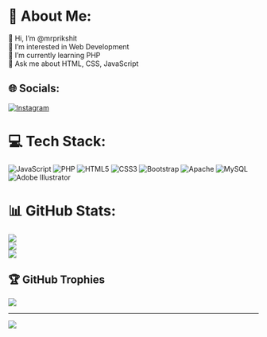 # 💫 About Me:
👋 Hi, I’m @mrprikshit<br>👀 I’m interested in Web Development<br>🌱 I’m currently learning PHP<br>💬 Ask me about HTML, CSS, JavaScript


## 🌐 Socials:
[![Instagram](https://img.shields.io/badge/Instagram-%23E4405F.svg?logo=Instagram&logoColor=white)](https://instagram.com/prikshit.js)

# 💻 Tech Stack:
![JavaScript](https://img.shields.io/badge/javascript-%23323330.svg?style=for-the-badge&logo=javascript&logoColor=%23F7DF1E) ![PHP](https://img.shields.io/badge/php-%23777BB4.svg?style=for-the-badge&logo=php&logoColor=white) ![HTML5](https://img.shields.io/badge/html5-%23E34F26.svg?style=for-the-badge&logo=html5&logoColor=white) ![CSS3](https://img.shields.io/badge/css3-%231572B6.svg?style=for-the-badge&logo=css3&logoColor=white) ![Bootstrap](https://img.shields.io/badge/bootstrap-%238511FA.svg?style=for-the-badge&logo=bootstrap&logoColor=white) ![Apache](https://img.shields.io/badge/apache-%23D42029.svg?style=for-the-badge&logo=apache&logoColor=white) ![MySQL](https://img.shields.io/badge/mysql-4479A1.svg?style=for-the-badge&logo=mysql&logoColor=white) ![Adobe Illustrator](https://img.shields.io/badge/adobe%20illustrator-%23FF9A00.svg?style=for-the-badge&logo=adobe%20illustrator&logoColor=white)
# 📊 GitHub Stats:
![](https://github-readme-stats.vercel.app/api?username=prikshitjs&theme=gruvbox&hide_border=false&include_all_commits=true&count_private=true)<br/>
![](https://github-readme-streak-stats.herokuapp.com/?user=prikshitjs&theme=gruvbox&hide_border=false)<br/>
![](https://github-readme-stats.vercel.app/api/top-langs/?username=prikshitjs&theme=gruvbox&hide_border=false&include_all_commits=true&count_private=true&layout=compact)

## 🏆 GitHub Trophies
![](https://github-profile-trophy.vercel.app/?username=prikshitjs&theme=gruvbox&no-frame=false&no-bg=false&margin-w=4)

---
[![](https://visitcount.itsvg.in/api?id=prikshitjs&icon=5&color=2)](https://visitcount.itsvg.in)
